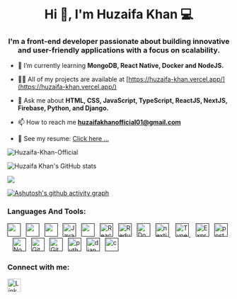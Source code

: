 <h1 align="center">Hi 👋, I'm Huzaifa Khan ‍💻 </h1>
<h3 align="center">I'm a front-end developer passionate about building innovative and user-friendly applications with a focus on scalability.</h3>

- 🌱 I’m currently learning **MongoDB, React Native, Docker and NodeJS.**

- 👨‍💻 All of my projects are available at [https://huzaifa-khan.vercel.app/](https://huzaifa-khan.vercel.app/)

- 💬 Ask me about **HTML, CSS, JavaScript, TypeScript, ReactJS, NextJS, Firebase, Python, and Django.**

- 📫 How to reach me **huzaifakhanofficial01@gmail.com**

- 📝 See my resume: <a href="https://drive.google.com/file/d/1cEj9nfYDevORTpV87cuMd3WKexi7Lxfd/view?usp=sharing" target="_blank">Click here ...</a>
  
<p align="left"> <img src="https://komarev.com/ghpvc/?username=Huzaifa-Khan-Official&label=Profile%20views&color=0e75b6&style=flat" alt="Huzaifa-Khan-Official" /> </p>

![Huzaifa Khan's GitHub stats](https://github-readme-stats.vercel.app/api?username=Huzaifa-Khan-Official&show_icons=true&bg_color=00000000)
<p><img align="center" src="http://github-readme-streak-stats.herokuapp.com?user=Huzaifa-Khan-Official&theme=dark&background=000000"/></p>

[![Ashutosh's github activity graph](https://github-readme-activity-graph.vercel.app/graph?username=huzaifa-khan-official&bg_color=000000&color=00ffee&line=ffffff&point=0008ff&area=true&hide_border=true)](https://github.com/ashutosh00710/github-readme-activity-graph)

### Languages And Tools:

<a href="" title="HTML" target="_blank" rel="noreferrer"><img src="https://www.vectorlogo.zone/logos/w3_html5/w3_html5-icon.svg" alt="" width="30" height="30"/></a>&nbsp;&nbsp;
<a href="" title="CSS" target="_blank" rel="noreferrer"><img src="https://www.vectorlogo.zone/logos/w3_css/w3_css-icon.svg" alt="" width="30" height="30"/></a>&nbsp;&nbsp;
<a href="" title="BOOTSTRAP" target="_blank" rel="noreferrer"><img src="https://www.vectorlogo.zone/logos/getbootstrap/getbootstrap-icon.svg" alt="" width="30" height="30"/></a>&nbsp;&nbsp;
<a href="" target="_blank" title="JavaScript" rel="noreferrer"><img src="https://www.freepnglogos.com/uploads/javascript-png/javascript-vector-logo-yellow-png-transparent-javascript-vector-12.png" alt="JavaScript" width="30" height="30"/></a>&nbsp;&nbsp;
<a href="" title="FIREBASE" target="_blank" rel="noreferrer"><img src="https://www.vectorlogo.zone/logos/firebase/firebase-icon.svg" alt="" width="30" height="30"/></a>&nbsp;&nbsp;
<a href="" target="_blank" title="ReactJS" rel="noreferrer"><img src="https://www.vectorlogo.zone/logos/reactjs/reactjs-icon.svg" alt="ReactJS" width="30" height="30"/></a>&nbsp;&nbsp;
<a href="" target="_blank" title="Redux" rel="noreferrer"><img src="https://www.vectorlogo.zone/logos/js_redux/js_redux-icon.svg" alt="Redux" width="30" height="30"/></a>&nbsp;&nbsp;
<a href="" target="_blank" title="Docker" rel="noreferrer"><img src="https://www.vectorlogo.zone/logos/docker/docker-icon.svg" alt="Docker" width="30" height="30"/></a>&nbsp;&nbsp;
<a href="" title="NextJs" target="_blank" rel="noreferrer"><img src="https://cdn.worldvectorlogo.com/logos/nextjs-2.svg" alt="nextjs" width="30" height="30"/> </a>&nbsp;&nbsp;
<a href="" title="TypeScript" target="_blank" rel="noreferrer"><img src="https://www.vectorlogo.zone/logos/typescriptlang/typescriptlang-icon.svg" alt="TypeScript" width="30" height="30"/> </a>&nbsp;&nbsp;
<a href="" target="_blank" title="ExpressJs" rel="noreferrer"><img src="https://ajeetchaulagain.com/static/7cb4af597964b0911fe71cb2f8148d64/87351/express-js.png" alt="ExpressJS" width="30" height="30"/></a>&nbsp;&nbsp;
<a href="" title="Postman" target="_blank" rel="noreferrer"><img src="https://www.vectorlogo.zone/logos/getpostman/getpostman-icon.svg" alt="postman" width="30" height="30"/></a>&nbsp;&nbsp;
<a href="" target="_blank" title="Node.js" rel="noreferrer"><img src="https://www.vectorlogo.zone/logos/nodejs/nodejs-icon.svg" alt="Node.js" width="30" height="30"/></a>&nbsp;&nbsp;
<a href="" target="_blank" title="Git" rel="noreferrer"><img src="https://www.vectorlogo.zone/logos/git-scm/git-scm-icon.svg" alt="Git" width="30" height="30"/></a>&nbsp;&nbsp;
<a href="" target="_blank" title="GitHub" rel="noreferrer"><img src="https://www.vectorlogo.zone/logos/github/github-tile.svg" alt="GitHub" width="30" height="30"/></a>&nbsp;&nbsp;
<a href="" title="PYTHON" target="_blank" rel="noreferrer"><img src="https://www.vectorlogo.zone/logos/python/python-icon.svg" alt="python" width="30" height="30"/></a>&nbsp;&nbsp;
<a href="" title="DJANGO" target="_blank" rel="noreferrer"><img src="https://www.vectorlogo.zone/logos/djangoproject/djangoproject-icon.svg" alt="django" width="30" height="30"/></a>&nbsp;&nbsp;
<a href="" title="C" target="_blank" rel="noreferrer"><img src="https://www.vectorlogo.zone/logos/open-std_c/open-std_c-icon~alt.svg" alt="c" width="30" height="30"/></a>&nbsp;&nbsp;


<h3>Connect with me:</h3>

<a href="https://www.linkedin.com/in/huzaifa-khan-officia/" title="Huzaifa Khan" target="_blank" rel="noreferrer"><img src="https://www.vectorlogo.zone/logos/linkedin/linkedin-tile.svg" alt="LinkedIn" width="30" height="30"/></a>&nbsp;&nbsp;
